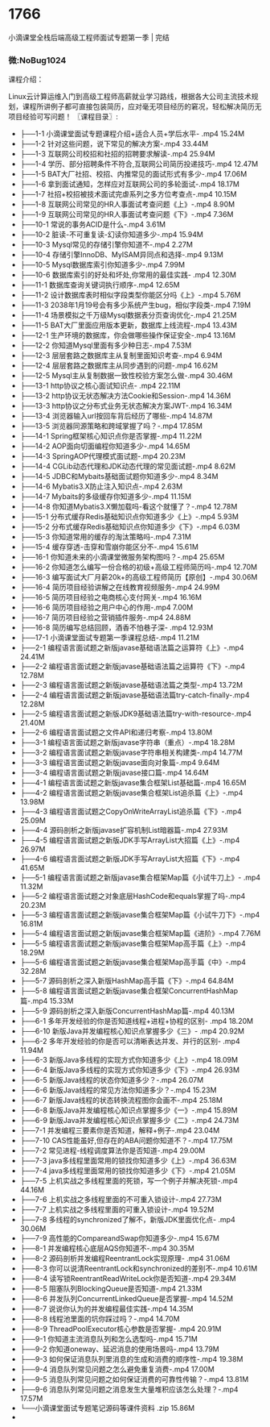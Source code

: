 # 1766
小滴课堂全栈后端高级工程师面试专题第一季 | 完结
### 微:NoBug1024 


课程介绍：

Linux云计算运维入门到高级工程师高薪就业学习路线，根据各大公司主流技术规划，课程所讲例子都可直接包装简历，应对毫无项目经历的窘况，轻松解决简历无项目经验可写问题！
〖课程目录〗:

- ├──1-1 小滴课堂面试专题课程介绍+适合人员+学后水平- .mp4  15.24M
- ├──1-2 针对这些问题，说下常见的解决方案-.mp4  33.44M
- ├──1-3 互联网公司校招和社招的招聘要求解读-.mp4  25.94M
- ├──1-4 学历、部分招聘条件不符合,互联网公司简历投递技巧-.mp4  12.47M
- ├──1-5 BAT大厂社招、校招、内推常见的面试形式有多少-.mp4  17.06M
- ├──1-6 拿到面试通知，怎样应对互联网公司的多轮面试-.mp4  18.17M
- ├──1-7 社招+校招被技术面试完虐系列之多方位考查点-.mp4  10.15M
- ├──1-8 互联网公司常见的HR人事面试考查问题《上》-.mp4  8.90M
- ├──1-9 互联网公司常见的HR人事面试考查问题《下》-.mp4  7.36M
- ├──10-1 常说的事务ACID是什么-.mp4  3.61M
- ├──10-2 脏读-不可重复读-幻读你知道多少-.mp4  15.94M
- ├──10-3 Mysql常见的存储引擎你知道不-.mp4  2.27M
- ├──10-4 存储引擎InnoDB、MyISAM异同点和选择-.mp4  9.13M
- ├──10-5 Mysql数据库索引你知道多少-.mp4  7.99M
- ├──10-6 数据库索引的好处和坏处,你常用的最佳实践- .mp4  12.30M
- ├──11-1 数据库查询关键词执行顺序-.mp4  12.65M
- ├──11-2 设计数据库表时相似字段类型你能区分吗《上》-.mp4  5.76M
- ├──11-3 2038年1月19号会有多少系统产生bug，相似字段类-.mp4  7.19M
- ├──11-4 场景模拟之千万级Mysql数据表分页查询优化-.mp4  21.25M
- ├──11-5 BAT大厂里面应用版本更新，数据库上线流程-.mp4  13.43M
- ├──12-1 生产环境的数据库，你会做哪些操作保证安全-.mp4  13.16M
- ├──12-2 你知道Mysql里面有多少种日志-.mp4  7.53M
- ├──12-3 层层套路之数据库主从复制里面知识考查-.mp4  6.94M
- ├──12-4 层层套路之数据库主从同步遇到的问题-.mp4  16.62M
- ├──12-5 Mysql主从复制数据一致性校验方案怎么做-.mp4  30.46M
- ├──13-1 http协议之核心面试知识点- .mp4  22.11M
- ├──13-2 http协议无状态解决方法Cookie和Session-.mp4  14.36M
- ├──13-3 http协议之分布式业务无状态解决方案JWT-.mp4  16.34M
- ├──13-4 浏览器输入url按回车背后经历了哪些-.mp4  14.87M
- ├──13-5 浏览器同源策略和跨域掌握了吗？-.mp4  17.85M
- ├──14-1 Spring框架核心知识点你是否掌握-.mp4  11.22M
- ├──14-2 AOP面向切面编程你知道多少-.mp4  14.65M
- ├──14-3 SpringAOP代理模式面试题-.mp4  20.23M
- ├──14-4 CGLib动态代理和JDK动态代理的常见面试题-.mp4  8.62M
- ├──14-5 JDBC和Mybaits基础面试题你知道多少-.mp4  8.34M
- ├──14-6 Mybatis3.X防止注入知识点-.mp4  2.63M
- ├──14-7 Mybaits的多级缓存你知道多少-.mp4  11.15M
- ├──14-8 你知道Mybatis3.X懒加载吗-看这个就懂了？-.mp4  12.78M
- ├──15-1 分布式缓存Redis基础知识点你知道多少《上》-.mp4  5.93M
- ├──15-2 分布式缓存Redis基础知识点你知道多少《下》-.mp4  6.03M
- ├──15-3 你知道常用的缓存的淘汰策略吗-.mp4  7.31M
- ├──15-4 缓存穿透-击穿和雪崩你能区分不-.mp4  15.61M
- ├──16-1 你知道未来的小滴课堂微服务架构图吗？-.mp4  25.65M
- ├──16-2 你知道怎么编写一份合格的初级+高级工程师简历吗-.mp4  12.70M
- ├──16-3 编写面试大厂月薪20k+的高级工程师简历【原创】-.mp4  30.06M
- ├──16-4 简历项目经验讲解之在线教育视频服务-.mp4  24.99M
- ├──16-5 简历项目经验之电商核心支付网关-.mp4  16.16M
- ├──16-6 简历项目经验之用户中心的作用-.mp4  7.00M
- ├──16-7 简历项目经验之营销插件服务-.mp4  24.88M
- ├──16-8 简历编写总结回顾，酒香不怕巷子深- .mp4  12.93M
- ├──17-1 小滴课堂面试专题第一季课程总结-.mp4  11.21M
- ├──2-1 编程语言面试题之新版javase基础语法篇之运算符《上》-.mp4  24.41M
- ├──2-2 编程语言面试题之新版javase基础语法篇之运算符《下》-.mp4  12.78M
- ├──2-3 编程语言面试题之新版javase基础语法篇之类型-.mp4  13.72M
- ├──2-4 编程语言面试题之新版javase基础语法篇try-catch-finally-.mp4  12.28M
- ├──2-5 编程语言面试题之新版JDK9基础语法篇try-with-resource-.mp4  21.40M
- ├──2-6 编程语言面试题之文件API和递归考察-.mp4  13.80M
- ├──3-1 编程语言面试题之新版javase字符串（重点）-.mp4  18.28M
- ├──3-2 编程语言面试题之新版javase字符串相关构建类-.mp4  14.77M
- ├──3-3 编程语言面试题之新版javase面向对象篇-.mp4  9.64M
- ├──3-4 编程语言面试题之新版javase接口篇-.mp4  14.64M
- ├──4-1 编程语言面试题之新版javase集合框架List基础篇-.mp4  16.65M
- ├──4-2 编程语言面试题之新版javase集合框架List追杀篇《上》-.mp4  13.98M
- ├──4-3 编程语言面试题之CopyOnWriteArrayList追杀篇《下》-.mp4  25.09M
- ├──4-4 源码剖析之新版javase扩容机制List暗器篇-.mp4  27.93M
- ├──4-5 编程语言面试题之新版JDK手写ArrayList大招篇《上》-.mp4  26.97M
- ├──4-6 编程语言面试题之新版JDK手写ArrayList大招篇《下》-.mp4  41.65M
- ├──5-1 编程语言面试题之新版javase集合框架Map篇《小试牛刀上》- .mp4  11.32M
- ├──5-2 编程语言面试题之对象底层HashCode和equals掌握了吗-.mp4  20.23M
- ├──5-3 编程语言面试题之新版javase集合框架Map篇《小试牛刀下》-.mp4  16.81M
- ├──5-4 编程语言面试题之新版javase集合框架Map篇《进阶》-.mp4  7.76M
- ├──5-5 编程语言面试题之新版javase集合框架Map高手篇《上》-.mp4  18.29M
- ├──5-6 编程语言面试题之新版javase集合框架Map高手篇《中》-.mp4  32.28M
- ├──5-7 源码剖析之深入新版HashMap高手篇《下》-.mp4  64.84M
- ├──5-8 编程语言面试题之新版javase集合框架ConcurrentHashMap篇-.mp4  15.33M
- ├──5-9 源码剖析之深入新版ConcurrentHashMap篇-.mp4  40.13M
- ├──6-1 多年开发经验的你是否知道线程+进程+协程的区别- .mp4  18.20M
- ├──6-10 新版Java并发编程核心知识点掌握多少《三》- .mp4  20.92M
- ├──6-2 多年开发经验的你是否可以清晰表达并发、并行的区别- .mp4  11.94M
- ├──6-3 新版Java多线程的实现方式你知道多少《上》-.mp4  18.09M
- ├──6-4 新版Java多线程的实现方式你知道多少《下》-.mp4  26.93M
- ├──6-5 新版Java线程的状态你知道多少？-.mp4  26.07M
- ├──6-6 新版Java线程的常见方法你知道多少？-.mp4  15.23M
- ├──6-7 新版Java线程的状态转换流程图你会画不-.mp4  25.18M
- ├──6-8 新版Java并发编程核心知识点掌握多少《一》-.mp4  15.89M
- ├──6-9 新版Java并发编程核心知识点掌握多少《二》-.mp4  24.73M
- ├──7-1 并发编程三要素你是否知道，解释+例子-.mp4  23.04M
- ├──7-10 CAS性能虽好,但存在的ABA问题你知道不？-.mp4  17.75M
- ├──7-2 常见进程-线程调度算法你是否知道-.mp4  29.00M
- ├──7-3 java多线程里面常用的锁找你知道多少《上》-.mp4  36.63M
- ├──7-4 java多线程里面常用的锁找你知道多少《下》-.mp4  21.05M
- ├──7-5 上机实战之多线程里面的死锁，写一个例子并解决死锁-.mp4  44.16M
- ├──7-6 上机实战之多线程里面的不可重入锁设计-.mp4  27.73M
- ├──7-7 上机实战之多线程里面的可重入锁设计-.mp4  19.52M
- ├──7-8 多线程的synchronized了解不，新版JDK里面优化点- .mp4  30.06M
- ├──7-9 高性能的CompareandSwap你知道多少-.mp4  15.67M
- ├──8-1 并发编程核心底层AQS你知道不-.mp4  30.35M
- ├──8-2 源码剖析并发编程ReentrantLock实现原理- .mp4  31.06M
- ├──8-3 你可以说清ReentrantLock和synchronized的差别不-.mp4  10.61M
- ├──8-4 读写锁ReentrantReadWriteLock你是否知道-.mp4  29.34M
- ├──8-5 阻塞队列BlockingQueue是否知道-.mp4  21.33M
- ├──8-6 并发队列ConcurrentLinkedQueue是否掌握-.mp4  14.52M
- ├──8-7 说说你认为的并发编程最佳实践-.mp4  14.35M
- ├──8-8 线程池里面的坑你踩过吗？-.mp4  14.70M
- ├──8-9 ThreadPoolExecutor核心参数是否掌握- .mp4  20.91M
- ├──9-1 你知道主流消息队列和怎么选型吗-.mp4  15.71M
- ├──9-2 你知道oneway、延迟消息的使用场景吗-.mp4  13.79M
- ├──9-3 如何保证消息队列里消息的生成和消费的顺序性-.mp4  19.38M
- ├──9-4 消息队列常见问题之怎么避免重复消费-.mp4  17.00M
- ├──9-5 消息队列常见问题之如何保证消费的可靠性传输？-.mp4  13.81M
- ├──9-6 消息队列常见问题之消息发生大量堆积应该怎么处理？-.mp4  17.57M
- └──小滴课堂面试专题笔记源码等课件资料 .zip  15.86M
- 
